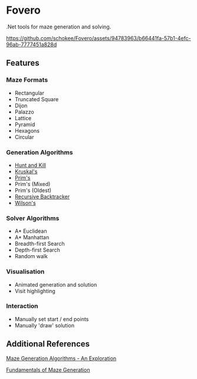 ﻿# Fovero
.Net tools for maze generation and solving.

https://github.com/schokee/Fovero/assets/94783963/b66441fa-57b1-4efc-96ab-7777451a828d

## Features

### Maze Formats

- Rectangular
- Truncated Square
- Dijon
- Palazzo
- Lattice
- Pyramid
- Hexagons
- Circular

### Generation Algorithms

- [Hunt and Kill](https://weblog.jamisbuck.org/2011/1/24/maze-generation-hunt-and-kill-algorithm)
- [Kruskal's](https://weblog.jamisbuck.org/2011/1/3/maze-generation-kruskal-s-algorithm)
- [Prim's](https://weblog.jamisbuck.org/2010/12/27/maze-generation-recursive-backtracking)
- Prim's (Mixed)
- Prim's (Oldest)
- [Recursive Backtracker](https://weblog.jamisbuck.org/2010/12/27/maze-generation-recursive-backtracking)
- [Wilson's](https://weblog.jamisbuck.org/2011/1/20/maze-generation-wilson-s-algorithm)

### Solver Algorithms
- A* Euclidean
- A* Manhattan
- Breadth-first Search
- Depth-first Search
- Random walk

### Visualisation
- Animated generation and solution
- Visit highlighting

### Interaction
- Manually set start / end points
- Manually 'draw' solution


## Additional References
[Maze Generation Algorithms - An Exploration](https://professor-l.github.io/mazes/)

[Fundamentals of Maze Generation](https://www.cs.cmu.edu/~15112-f22/notes/student-tp-guides/Mazes.pdf)
